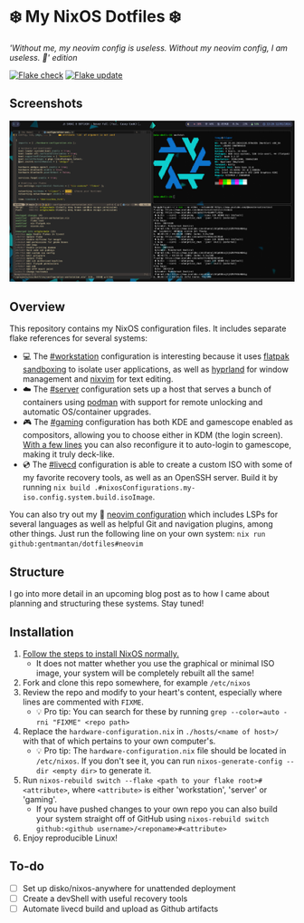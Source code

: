 # ❄️ My NixOS Dotfiles ❄️

_'Without me, my neovim config is useless. Without my neovim config, I am
useless. 📝' edition_

[![Flake check](https://github.com/gentmantan/dotfiles/actions/workflows/test.yml/badge.svg)](https://github.com/gentmantan/dotfiles/actions/workflows/test.yml)
[![Flake update](https://github.com/gentmantan/dotfiles/actions/workflows/update.yml/badge.svg)](https://github.com/gentmantan/dotfiles/actions/workflows/update.yml)

## Screenshots

![Screenshot of workstation desktop](screenshot.png)

## Overview

This repository contains my NixOS configuration files. It includes separate
flake references for several systems:

- 💻 The [#workstation](./hosts/workstation/configuration-workstation.nix)
  configuration is interesting because it uses
  [flatpak sandboxing](./modules/nix-flatpak.nix) to isolate user applications,
  as well as [hyprland](https://github.com/hyprwm/Hyprland) for window
  management and [nixvim](https://github.com/nix-community/nixvim) for text
  editing.
- ☁️ The [#server](./hosts/server/configuration-server.nix) configuration sets
  up a host that serves a bunch of containers using
  [podman](https://github.com/containers/podman) with support for remote
  unlocking and automatic OS/container upgrades.
- 🎮 The [#gaming](./hosts/gaming/configuration-gaming.nix) configuration has
  both KDE and gamescope enabled as compositors, allowing you to choose either
  in KDM (the login screen).
  [With a few lines](https://search.nixos.org/options?channel=unstable&query=displayManager.autoLogin)
  you can also reconfigure it to auto-login to gamescope, making it truly
  deck-like.
- 💿 The [#livecd](./hosts/server/configuration-server.nix) configuration is
  able to create a custom ISO with some of my favorite recovery tools, as well
  as an OpenSSH server. Build it by running
  `nix build .#nixosConfigurations.my-iso.config.system.build.isoImage`.

You can also try out my 📝 [neovim configuration](./modules/nvf.nix) which
includes LSPs for several languages as well as helpful Git and navigation
plugins, among other things. Just run the following line on your own system:
`nix run github:gentmantan/dotfiles#neovim`

## Structure

I go into more detail in an upcoming blog post as to how I came about planning
and structuring these systems. Stay tuned!

## Installation

1. [Follow the steps to install NixOS normally.](https://nixos.org/download/)
   - It does not matter whether you use the graphical or minimal ISO image, your
     system will be completely rebuilt all the same!
2. Fork and clone this repo somewhere, for example `/etc/nixos`
3. Review the repo and modify to your heart's content, especially where lines
   are commented with `FIXME`.
   - 💡 Pro tip: You can search for these by running
     `grep --color=auto -rni "FIXME" <repo path>`
4. Replace the `hardware-configuration.nix` in `./hosts/<name of host>/` with
   that of which pertains to your own computer's.
   - 💡 Pro tip: The `hardware-configuration.nix` file should be located in
     `/etc/nixos`. If you don't see it, you can run
     `nixos-generate-config --dir <empty dir>` to generate it.
5. Run `nixos-rebuild switch --flake <path to your flake root>#<attribute>`,
   where `<attribute>` is either 'workstation', 'server' or 'gaming'.
   - If you have pushed changes to your own repo you can also build your system
     straight off of GitHub using
     `nixos-rebuild switch github:<github username>/<reponame>#<attribute>`
6. Enjoy reproducible Linux!

## To-do

- [ ] Set up disko/nixos-anywhere for unattended deployment
- [ ] Create a devShell with useful recovery tools
- [ ] Automate livecd build and upload as Github artifacts
